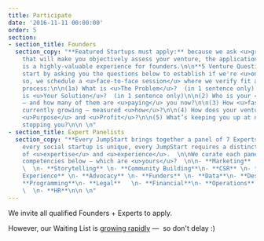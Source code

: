 ```yaml
---
title: Participate
date: '2016-11-11 00:00:00'
order: 5
section:
- section_title: Founders
  section_copy: "**Featured Startups must apply:** because we ask <u>great questions</u>
    that will make you objectively assess your venture, the application process <u>in-and-of-itself</u>
    is a highly-valuable experience for founders.\n\n**5 Venture Questions:**\nWe
    start by asking you the questions below to establish if we're <u>on the same page</u>.\nIf
    so, we schedule a <u>face-to-face session</u> where we verify fit and the complete
    process:\n\n(1a) What is <u>The Problem</u>?  (in 1 sentence only)  \n(1b) What
    is <u>Your Solution</u>?  (in 1 sentence only)\n\n(2) Who is your <u>Early Adopter</u>
    — and how many of them are <u>paying</u> you now?\n\n(3) How <u>fast</u> are you
    currently growing — measured <u>how</u>?\n\n(4) How does your venture reconcile
    <u>Purpose</u> and <u>Profit</u>?\n\n(5) What’s keeping you up at night — what’s
    stopping you?\n\n \n"
- section_title: Expert Panelists
  section_copy: "**Every JumpStart brings together a panel of 7 Experts.**  \n      \nBecause
    every social startup is unique, every JumpStart requires a distinct combination
    of <u>expertise</u> and <u>experience</u>.  \n\nWe curate each panel from the
    competencies below — which are <u>yours</u>?  \n\n- **Marketing**    \n- **Content**
    \  \n- **Storytelling** \n- **Community Building**\n- **CSR** \n- **Volunteer
    Experience** \n- **Advocacy** \n- **Funders** \n- **Data**\n- **Design**   \n-
    **Programming**\n- **Legal**   \n- **Financial**\n- **Operations** \n- **Sales**
    \  \n- **HR**\n\n \n"
---
```

We invite all qualified Founders + Experts to apply.

However, our Waiting List is <u>growing rapidly</u> —  so don't delay :)